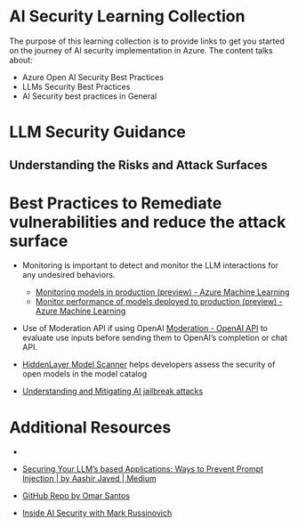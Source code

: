 # AI Security Learning Collection
The purpose of this learning collection is to provide links to get you started on the journey of AI security implementation in Azure. The content talks about:
- Azure Open AI Security Best Practices
- LLMs Security Best Practices
- AI Security best practices in General

 
# LLM Security Guidance

## Understanding the Risks and Attack Surfaces

# Best Practices to Remediate vulnerabilities and reduce the attack surface

- Monitoring is important to detect and monitor the LLM interactions for any undesired behaviors.
    - [Monitoring models in production (preview) - Azure Machine Learning](https://learn.microsoft.com/en-us/azure/machine-learning/concept-model-monitoring?view=azureml-api-2)
    - [Monitor performance of models deployed to production (preview) - Azure Machine Learning](https://learn.microsoft.com/en-us/azure/machine-learning/how-to-monitor-model-performance?view=azureml-api-2&tabs=azure-cli)

- Use of Moderation API if using OpenAI [Moderation - OpenAI API](https://platform.openai.com/docs/guides/moderation) to evaluate use inputs before sending them to OpenAI’s completion or chat API.



- [HiddenLayer Model Scanner](https://techcommunity.microsoft.com/t5/ai-ai-platform-blog/hiddenlayer-model-scanner-helps-developers-assess-the-security/ba-p/4140576) helps developers assess the security of open models in the model catalog

- [Understanding and Mitigating AI jailbreak attacks](https://www.microsoft.com/en-us/security/blog/2024/06/04/ai-jailbreaks-what-they-are-and-how-they-can-be-mitigated/)

# Additional Resources


- 
- [Securing Your LLM’s based Applications: Ways to Prevent Prompt Injection | by Aashir Javed | Medium](https://medium.com/@aashirjaved/securing-your-llms-based-applications-ways-to-prevent-prompt-injection-c9968472e7a8#:~:text=Ways%20to%20prevent%20prompt%20injection%201%20Sanitize%20the,Prompt%20debiasing%20...%204%20GPT-3%20vs%20GPT-4%20)


- [GitHub Repo by Omar Santos](https://github.com/The-Art-of-Hacking/h4cker/tree/master/ai_research/AI%20Security%20Best%20Practices)
- [Inside AI Security with Mark Russinovich](https://build.microsoft.com/en-US/sessions/d29a16d5-f9ea-4f5b-9adf-fae0bd688ff3?source=sessions)

